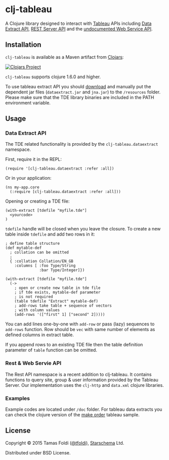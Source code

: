 # clj-tableau

A Clojure library designed to interact with [Tableau](http://tableau.com) APIs including [Data Extract API](http://www.tableausoftware.com/data-extract-api), [REST Server API](http://www.tableau.com/learn/tutorials/on-demand/rest-api) and the [undocumented Web Service API](http://community.tableau.com/groups/dev-community/blog/2013/04/24/using-the-undocumented-rest-api-authentication-and-invocation-of-tableau-server).

## Installation

`clj-tableau` is available as a Maven artifact from [Clojars](https://clojars.org/clj-tableau):

[![Clojars Project](http://clojars.org/clj-tableau/latest-version.svg)](http://clojars.org/clj-tableau)

`clj-tableau` supports clojure 1.6.0 and higher.

To use tableau extract API you should [download](http://www.tableausoftware.com/data-extract-api) and manually put the dependent jar files (`dataextract.jar` and `jna.jar`) to the `/resources` folder. Please make sure that the TDE library binaries are included in the PATH environment variable.

## Usage

### Data Extract API

The TDE related functionality is provided by the `clj-tableau.dataextract` namespace.

First, require it in the REPL:

    (require '[clj-tableau.dataextract :refer :all])

Or in your application:

    (ns my-app.core
      (:require [clj-tableau.dataextract :refer :all]))

Opening or creating a TDE file:

    (with-extract [tdefile "myfile.tde"]
      <yourcode>
    )
`tdefile` handle will be closed when you leave the closure. To create a new table inside `tdefile` and add two rows in it:

    ; define table structure
    (def mytable-def
      ; collation can be omitted
      ;
      { :collation Collation/EN_GB
        :columns [ :foo Type/String
                   :bar Type/Integer]})

    (with-extract [tdefile "myfile.tde"]
      (->
        ; open or create new table in tde file
        ; if tde exists, mytable-def parameter
        ; is not required
        (table tdefile "Extract" mytable-def)
        ; add-rows take table + sequence of vectors
        ; with column values
        (add-rows '(["first" 1] ["second" 2]))))

You can add lines one-by-one with `add-row` or pass (lazy) sequences to `add-rows` function. Row should be  `vec` with same number of elements as defined columns in extract table.

If you append rows to an existing TDE file then the table definition parameter of `table` function can be omitted.

### Rest & Web Servie API

The Rest API namespace is a recent addition to clj-tableau. It contains functions to query site, group & user information provided by the Tableau Server. Our implementation uses the `clj-http` and `data.xml` clojure libraries.



### Examples

Example codes are located under `/doc` folder. For tableau data extracts you can check the clojure version of the [make order](https://github.com/starschema/clj-tableau/blob/master/doc/examples/make-order.clj) tableau sample.

## License

Copyright © 2015 Tamas Foldi ([@tfoldi](http://twitter.com/tfoldi)), [Starschema](http://www.starschema.net/) Ltd.

Distributed under BSD License.

